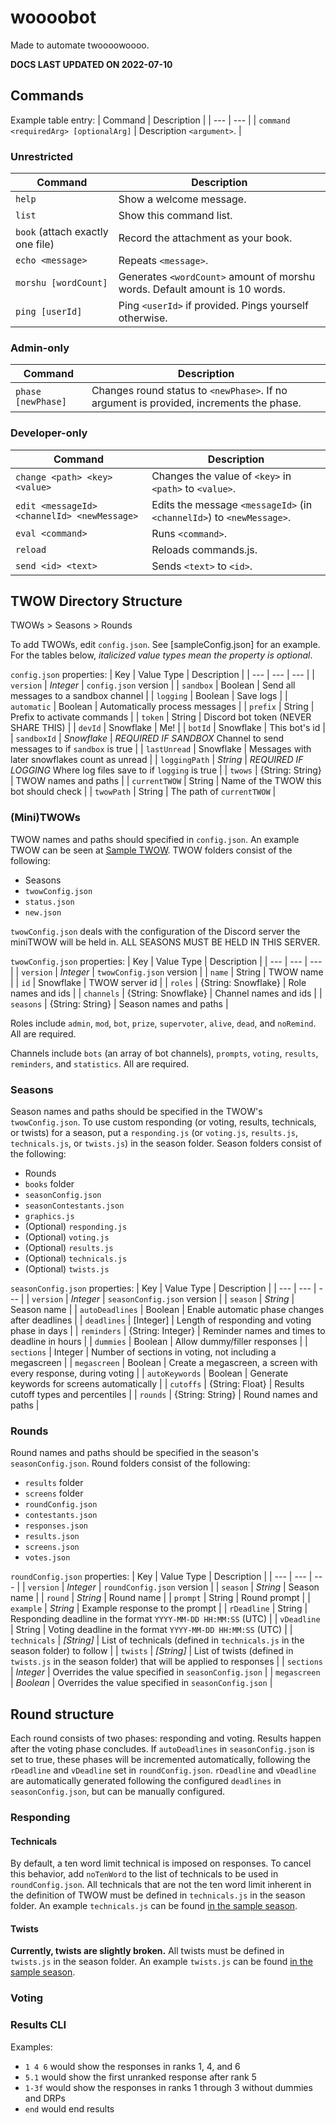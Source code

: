 # woooobot
Made to automate twoooowoooo.

**DOCS LAST UPDATED ON 2022-07-10**

## Commands
Example table entry:
| Command | Description |
| --- | --- |
| `command <requiredArg> [optionalArg]` | Description `<argument>`. |

### Unrestricted
| Command | Description |
| --- | --- |
| `help` | Show a welcome message. |
| `list` | Show this command list. |
| `book` (attach exactly one file) | Record the attachment as your book. |
| `echo <message>` | Repeats `<message>`. |
| `morshu [wordCount]` | Generates `<wordCount>` amount of morshu words. Default amount is 10 words. |
| `ping [userId]` | Ping `<userId>` if provided. Pings yourself otherwise. |

### Admin-only
| Command | Description |
| --- | --- |
| `phase [newPhase]` | Changes round status to `<newPhase>`. If no argument is provided, increments the phase. |

### Developer-only
| Command | Description |
| --- | --- |
| `change <path> <key> <value>` | Changes the value of `<key>` in `<path>` to `<value>`. |
| `edit <messageId> <channelId> <newMessage>` | Edits the message `<messageId>` (in `<channelId>`) to `<newMessage>`. |
| `eval <command>` | Runs `<command>`. |
| `reload` | Reloads commands.js. |
| `send <id> <text>` | Sends `<text>` to `<id>`. |

## TWOW Directory Structure
TWOWs > Seasons > Rounds

To add TWOWs, edit `config.json`.
See [sampleConfig.json] for an example.
For the tables below, *italicized value types mean the property is optional*.

`config.json` properties:
| Key | Value Type | Description |
| --- | --- | --- |
| `version` | *Integer* | `config.json` version |
| `sandbox` | Boolean | Send all messages to a sandbox channel |
| `logging` | Boolean | Save logs |
| `automatic` | Boolean | Automatically process messages |
| `prefix` | String | Prefix to activate commands |
| `token` | String | Discord bot token (NEVER SHARE THIS) |
| `devId` | Snowflake | Me! |
| `botId` | Snowflake | This bot's id |
| `sandboxId` | *Snowflake* | *REQUIRED IF SANDBOX* Channel to send messages to if `sandbox` is true |
| `lastUnread` | Snowflake | Messages with later snowflakes count as unread |
| `loggingPath` | *String* | *REQUIRED IF LOGGING* Where log files save to if `logging` is true |
| `twows` | {String: String} | TWOW names and paths |
| `currentTWOW` | String | Name of the TWOW this bot should check |
| `twowPath` | String | The path of `currentTWOW` |

### (Mini)TWOWs
TWOW names and paths should specified in `config.json`.
An example TWOW can be seen at [Sample TWOW](Sample%20TWOW).
TWOW folders consist of the following:
- Seasons
- `twowConfig.json`
- `status.json`
- `new.json`

`twowConfig.json` deals with the configuration of the Discord server the miniTWOW will be held in.
ALL SEASONS MUST BE HELD IN THIS SERVER.

`twowConfig.json` properties:
| Key | Value Type | Description |
| --- | --- | --- |
| `version` | *Integer* | `twowConfig.json` version |
| `name` | String | TWOW name |
| `id` | Snowflake | TWOW server id |
| `roles` | {String: Snowflake} | Role names and ids |
| `channels` | {String: Snowflake} | Channel names and ids |
| `seasons` | {String: String} | Season names and paths |

Roles include `admin`, `mod`, `bot`, `prize`, `supervoter`, `alive`, `dead`, and `noRemind`. All are required.

Channels include `bots` (an array of bot channels), `prompts`, `voting`, `results`, `reminders`, and `statistics`. All are required.

### Seasons
Season names and paths should be specified in the TWOW's `twowConfig.json`.
To use custom responding (or voting, results, technicals, or twists) for a season, put a `responding.js` (or `voting.js`, `results.js`, `technicals.js`, or `twists.js`) in the season folder.
Season folders consist of the following:
- Rounds
- `books` folder
- `seasonConfig.json`
- `seasonContestants.json`
- `graphics.js`
- (Optional) `responding.js`
- (Optional) `voting.js`
- (Optional) `results.js`
- (Optional) `technicals.js`
- (Optional) `twists.js`

`seasonConfig.json` properties:
| Key | Value Type | Description |
| --- | --- | --- |
| `version` | *Integer* | `seasonConfig.json` version |
| `season` | *String* | Season name |
| `autoDeadlines` | Boolean | Enable automatic phase changes after deadlines |
| `deadlines` | \[Integer\] | Length of responding and voting phase in days |
| `reminders` | {String: Integer} | Reminder names and times to deadline in hours |
| `dummies` | Boolean | Allow dummy/filler responses |
| `sections` | Integer | Number of sections in voting, not including a megascreen |
| `megascreen` | Boolean | Create a megascreen, a screen with every response, during voting |
| `autoKeywords` | Boolean | Generate keywords for screens automatically |
| `cutoffs` | {String: Float} | Results cutoff types and percentiles |
| `rounds` | {String: String} | Round names and paths |

### Rounds
Round names and paths should be specified in the season's `seasonConfig.json`.
Round folders consist of the following:
- `results` folder
- `screens` folder
- `roundConfig.json`
- `contestants.json`
- `responses.json`
- `results.json`
- `screens.json`
- `votes.json`

`roundConfig.json` properties:
| Key | Value Type | Description |
| --- | --- | --- |
| `version` | *Integer* | `roundConfig.json` version |
| `season` | *String* | Season name |
| `round` | *String* | Round name |
| `prompt` | String | Round prompt |
| `example` | *String* | Example response to the prompt |
| `rDeadline` | String | Responding deadline in the format `YYYY-MM-DD HH:MM:SS` (UTC) |
| `vDeadline` | String | Voting deadline in the format `YYYY-MM-DD HH:MM:SS` (UTC) |
| `technicals` | *\[String\]* | List of technicals (defined in `technicals.js` in the season folder) to follow |
| `twists` | *\[String\]* | List of twists (defined in `twists.js` in the season folder) that will be applied to responses |
| `sections` | *Integer* | Overrides the value specified in `seasonConfig.json` |
| `megascreen` | *Boolean* | Overrides the value specified in `seasonConfig.json` |

## Round structure
Each round consists of two phases: responding and voting.
Results happen after the voting phase concludes.
If `autoDeadlines` in `seasonConfig.json` is set to true, these phases will be incremented automatically, following the `rDeadline` and `vDeadline` set in `roundConfig.json`.
`rDeadline` and `vDeadline` are automatically generated following the configured `deadlines` in `seasonConfig.json`, but can be manually configured.

### Responding

#### Technicals
By default, a ten word limit technical is imposed on responses.
To cancel this behavior, add `noTenWord` to the list of technicals to be used in `roundConfig.json`.
All technicals that are not the ten word limit inherent in the definition of TWOW must be defined in `technicals.js` in the season folder.
An example `technicals.js` can be found [in the sample season](Sample%20TWOW/Sample%20Season/technicals.js).

#### Twists
**Currently, twists are slightly broken.**
All twists must be defined in `twists.js` in the season folder.
An example `twists.js` can be found [in the sample season](Sample%20TWOW/Sample%20Season/twists.js).

### Voting

### Results CLI
Examples:
- `1 4 6` would show the responses in ranks 1, 4, and 6
- `5.1` would show the first unranked response after rank 5
- `1-3f` would show the responses in ranks 1 through 3 without dummies and DRPs
- `end` would end results